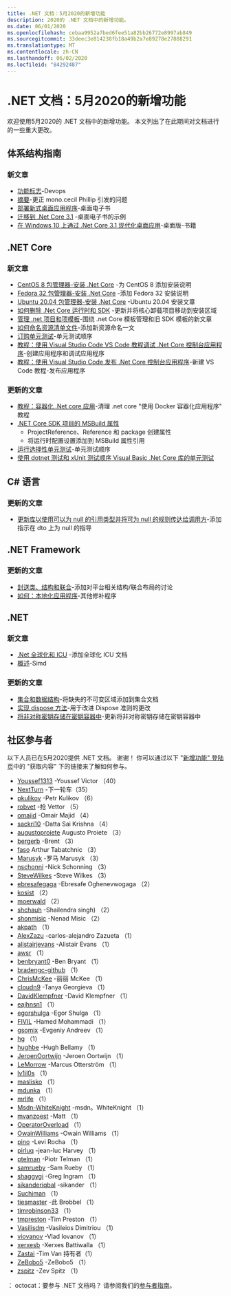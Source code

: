 ```yaml
---
title: .NET 文档：5月2020的新增功能
description: 2020的 .NET 文档中的新增功能。
ms.date: 06/01/2020
ms.openlocfilehash: cebaa9952a7bed6fee51a82bb26772e8997ab849
ms.sourcegitcommit: 33deec3e814238fb18a49b2a7e89278e27888291
ms.translationtype: MT
ms.contentlocale: zh-CN
ms.lasthandoff: 06/02/2020
ms.locfileid: "84292487"
---
```

# <a name="net-docs-whats-new-for-may-2020"></a>.NET 文档：5月2020的新增功能

欢迎使用5月2020的 .NET 文档中的新增功能。 本文列出了在此期间对文档进行的一些重大更改。

## <a name="architecture-guides"></a>体系结构指南

### <a name="new-articles"></a>新文章

- [功能标志](../architecture/cloud-native/feature-flags.md)-Devops
- [摘要](../architecture/cloud-native/summary.md)-更正 mono.cecil Phillip 引发的问题
- [部署新式桌面应用程序](../architecture/modernize-desktop/deploy-modern-applications.md)-桌面电子书
- [迁移到 .Net Core 3.1](../architecture/modernize-desktop/example-migration-core.md) -桌面电子书的示例
- [在 Windows 10 上通过 .Net Core 3.1 现代化桌面应用](../architecture/modernize-desktop/index.md)-桌面版-书籍

## <a name="net-core"></a>.NET Core

### <a name="new-articles"></a>新文章

- [CentOS 8 包管理器-安装 .Net Core](../core/install/linux-package-manager-centos8.md) -为 CentOS 8 添加安装说明
- [Fedora 32 包管理器-安装 .Net Core](../core/install/linux-package-manager-fedora32.md) -添加 Fedora 32 安装说明
- [Ubuntu 20.04 包管理器-安装 .Net Core](../core/install/linux-package-manager-ubuntu-2004.md) -Ubuntu 20.04 安装文章
- [如何删除 .Net Core 运行时和 SDK](../core/install/remove-runtime-sdk-versions.md) -更新并将核心卸载项目移动到安装区域
- [管理 .net 项目和项模板](../core/install/templates.md)-围绕 .net Core 模板管理和旧 SDK 模板的新文章
- [如何命名资源清单文件](../core/resources/manifest-file-names.md)-添加新资源命名一文
- [订购单元测试](../core/testing/order-unit-tests.md)-单元测试顺序
- [教程：使用 Visual Studio Code VS Code 教程调试 .Net Core 控制台应用程序](../core/tutorials/debugging-with-visual-studio-code.md)-创建应用程序和调试应用程序
- [教程：使用 Visual Studio Code 发布 .Net Core 控制台应用程序](../core/tutorials/publishing-with-visual-studio-code.md)-新建 VS Code 教程-发布应用程序

### <a name="updated-articles"></a>更新的文章

- [教程：容器化 .Net core 应用](../core/docker/build-container.md)-清理 .net core "使用 Docker 容器化应用程序" 教程
- [.NET Core SDK 项目的 MSBuild 属性](../core/project-sdk/msbuild-props.md)
  - ProjectReference、Reference 和 package 创建属性
  - 将运行时配置设置添加到 MSBuild 属性引用
- [运行选择性单元测试](../core/testing/selective-unit-tests.md)-单元测试顺序
- [使用 dotnet 测试和 xUnit 测试顺序 Visual Basic .Net Core 库的单元测试](../core/testing/unit-testing-visual-basic-with-dotnet-test.md)

## <a name="c-language"></a>C# 语言

### <a name="updated-articles"></a>更新的文章

- [更新库以使用可以为 null 的引用类型并将可为 null 的规则传达给调用方](../csharp/nullable-migration-strategies.md)-添加指示在 dto 上为 null 的指导

## <a name="net-framework"></a>.NET Framework

### <a name="updated-articles"></a>更新的文章

- [封送类、结构和联合](../framework/interop/marshaling-classes-structures-and-unions.md)-添加对平台相关结构/联合布局的讨论
- [如何：本地化应用程序](../framework/wpf/advanced/how-to-localize-an-application.md)-其他修补程序

## <a name="net"></a>.NET

### <a name="new-articles"></a>新文章

- [.Net 全球化和 ICU](../standard/globalization-localization/globalization-icu.md) -添加全球化 ICU 文档
- [概述](../standard/simd.md)-Simd

### <a name="updated-articles"></a>更新的文章

- [集合和数据结构](../standard/collections/index.md)-将缺失的不可变区域添加到集合文档
- [实现 dispose 方法](../standard/garbage-collection/implementing-dispose.md)-用于改进 Dispose 准则的更改
- [将非对称密钥存储在密钥容器中](../standard/security/how-to-store-asymmetric-keys-in-a-key-container.md)-更新将非对称密钥存储在密钥容器中

## <a name="community-contributors"></a>社区参与者

以下人员已在5月2020提供 .NET 文档。 谢谢！ 你可以通过以下 "[新增功能" 登陆页](index.yml)中的 "获取内容" 下的链接来了解如何参与。

- [Youssef1313](https://github.com/Youssef1313) -Youssef Victor （40）
- [NextTurn](https://github.com/NextTurn) -下一轮车（35）
- [pkulikov](https://github.com/pkulikov) -Petr Kulikov （6）
- [robvet](https://github.com/robvet) -抢 Vettor （5）
- [omajid](https://github.com/omajid) -Omair Majid （4）
- [sackri10](https://github.com/sackri10) -Datta Sai Krishna （4）
- [augustoproiete](https://github.com/augustoproiete) Augusto Proiete （3）
- [bergerb](https://github.com/bergerb) -Brent （3）
- [faso](https://github.com/faso) Arthur Tabatchnic （3）
- [Marusyk](https://github.com/Marusyk) -罗马 Marusyk （3）
- [nschonni](https://github.com/nschonni) -Nick Schonning （3）
- [SteveWilkes](https://github.com/SteveWilkes) -Steve Wilkes （3）
- [ebresafegaga](https://github.com/ebresafegaga) -Ebresafe Oghenevwogaga （2）
- [kosist](https://github.com/kosist) （2）
- [moerwald](https://github.com/moerwald) （2）
- [shchauh](https://github.com/shchauh) -Shailendra singh) （2）
- [shonmisic](https://github.com/shonmisic) -Nenad Misic （2）
- [akpath](https://github.com/akpath) （1）
- [AlexZazu](https://github.com/AlexZazu) -carlos-alejandro Zazueta （1）
- [alistairjevans](https://github.com/alistairjevans) -Alistair Evans （1）
- [awsr](https://github.com/awsr) （1）
- [benbryant0](https://github.com/benbryant0) -Ben Bryant （1）
- [bradengc-github](https://github.com/bradengc-github) （1）
- [ChrisMcKee](https://github.com/ChrisMcKee) -丽丽 McKee （1）
- [cloudn9](https://github.com/cloudn9) -Tanya Georgieva （1）
- [DavidKlempfner](https://github.com/DavidKlempfner) -David Klempfner （1）
- [eajhnsn1](https://github.com/eajhnsn1) （1）
- [egorshulga](https://github.com/egorshulga) -Egor Shulga （1）
- [FIVIL](https://github.com/FIVIL) -Hamed Mohammadi （1）
- [gsomix](https://github.com/gsomix) -Evgeniy Andreev （1）
- [hg](https://github.com/hg) （1）
- [hughbe](https://github.com/hughbe) -Hugh Bellamy （1）
- [JeroenOortwijn](https://github.com/JeroenOortwijn) -Jeroen Oortwijn （1）
- [LeMorrow](https://github.com/LeMorrow) -Marcus Otterström （1）
- [lv1il0s](https://github.com/lv1il0s) （1）
- [maslisko](https://github.com/maslisko) （1）
- [mdunka](https://github.com/mdunka) （1）
- [mrlife](https://github.com/mrlife) （1）
- [Msdn-WhiteKnight](https://github.com/MSDN-WhiteKnight) -msdn。WhiteKnight （1）
- [mvanzoest](https://github.com/mvanzoest) -Matt （1）
- [OperatorOverload](https://github.com/OperatorOverload) （1）
- [OwainWilliams](https://github.com/OwainWilliams) -Owain Williams （1）
- [pino](https://github.com/pino) -Levi Rocha （1）
- [pirluq](https://github.com/pirluq) -jean-luc Harvey （1）
- [ptelman](https://github.com/ptelman) -Piotr Telman （1）
- [samrueby](https://github.com/samrueby) -Sam Rueby （1）
- [shaggygi](https://github.com/shaggygi) -Greg Ingram （1）
- [sikanderiqbal](https://github.com/sikanderiqbal) -sikander （1）
- [Suchiman](https://github.com/Suchiman) （1）
- [tiesmaster](https://github.com/tiesmaster) -此 Brobbel （1）
- [timrobinson33](https://github.com/timrobinson33) （1）
- [tmpreston](https://github.com/tmpreston) -Tim Preston （1）
- [Vasilisdm](https://github.com/Vasilisdm) -Vasileios Dimitriou （1）
- [viovanov](https://github.com/viovanov) -Vlad Iovanov （1）
- [xerxesb](https://github.com/xerxesb) -Xerxes Battiwalla （1）
- [Zastai](https://github.com/Zastai) -Tim Van 持有者（1）
- [ZeBobo5](https://github.com/ZeBobo5) -ZeBobo5 （1）
- [zspitz](https://github.com/zspitz) -Zev Spitz （1）

： octocat：要参与 .NET 文档吗？ 请参阅我们的[参与者指南](https://docs.microsoft.com/contribute/dotnet/dotnet-contribute)。
